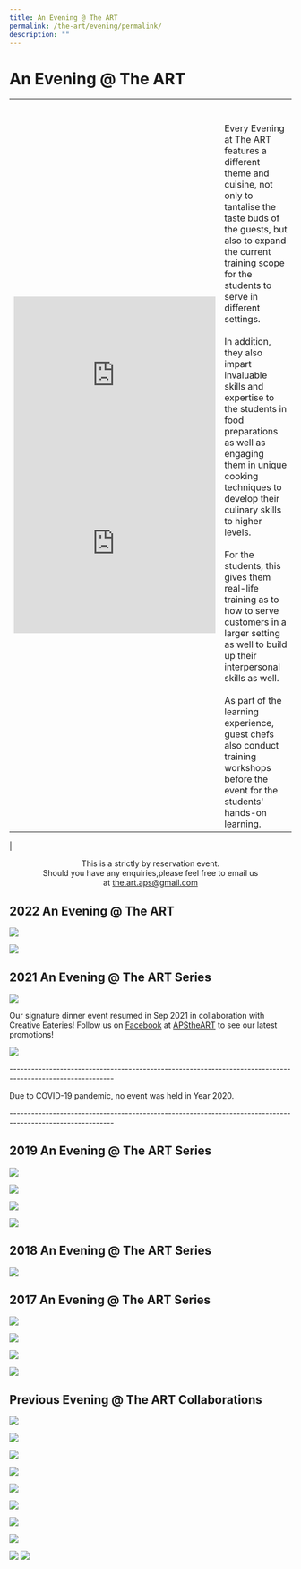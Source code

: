 ```yaml
---
title: An Evening @ The ART
permalink: /the-art/evening/permalink/
description: ""
---
```

An Evening @ The ART
====================
|  |  |
|---|---|
| <iframe allowfullscreen="true" width="360" height="300" frameborder="0" src="https://docs.google.com/presentation/d/e/2PACX-1vTR0IKFx0P4EvQ9Mwssbekfr3vhww6XvyUHw708mX0Io8YeXWNXYm9ow_0rWUwVnkTgl9gUDiUu5A47/embed?start=false&amp;loop=false&amp;delayms=3000"></iframe><br><iframe src="https://docs.google.com/presentation/d/e/2PACX-1vS4rpDRoDyd-vChjrFBLuT45p0S-bTQrfg2YnuZCIuxt3RH-jfvGweRyndBUTgBjescHLJJFloaXYTa/embed?start=false&amp;loop=false&amp;delayms=3000" frameborder="0" width="360" height="300" allowfullscreen="true"></iframe> | <br><br>Every Evening at The ART features a different theme and cuisine, not only to tantalise the taste buds of the guests, but also to expand the current training scope for the students to serve in different settings.<br><br>In addition, they also impart invaluable skills and expertise to the students in food preparations as well as engaging them in unique cooking techniques to develop their culinary skills to higher levels.<br><br>For the students, this gives them real-life training as to how to serve customers in a larger setting as well to build up their interpersonal skills as well.<br><br>As part of the learning experience, guest chefs also conduct training workshops before the event for the students' hands-on learning.|
|

<center>This is a strictly by reservation event.<br>
Should you have any enquiries,please feel free to email us at&nbsp;<a href="mailto:the.art.aps@gmail.com">the.art.aps@gmail.com</a></center>

2022 An Evening @ The ART
-------------------------

![](/images/ART/An%20Evening%20%20The%20ART%20on%20Sat%2014%20May%202022%20-%20Post%20Event.jpg)

![](/images/ART/An%20Evening%20%20The%20ART%20on%20Sat%2012%20Mar%202022%20Post-event.jpg)

2021 An Evening @ The ART Series
--------------------------------

![](/images/ART/An%20Evening%20%20The%20ART%20on%20Sat%2020%20Nov%202021%20-%20post%20event.jpg)

Our signature dinner event resumed in Sep 2021 in collaboration with Creative Eateries!
Follow us on&nbsp;[Facebook](https://www.facebook.com/APStheART/)&nbsp;at&nbsp;[APStheART](https://www.facebook.com/APStheART/)&nbsp;to see our latest promotions!

![](/images/ART/An%20Evening%20%20The%20ART%20on%20Sat%2018%20Sep%202021%20Post-event.jpg)

\-----------------------------------------------------------------------------------------------------------

Due to COVID-19 pandemic, no event was held in Year 2020.

\-----------------------------------------------------------------------------------------------------------

2019 An Evening @ The ART Series
--------------------------------

![](/images/ART/Post%20Write-up%20An%20Evening%20at%20The%20ART%20with%20on%20Sat%209%20Nov%202019.jpg)

![](/images/ART/An%20Evening%20@%20The%20ART%20-%20Hawker%20Fiesta%20(Post%20Write-up).jpg)

![](/images/ART/Post%20Write%20Up%20for%20An%20Evening%20at%20The%20ART%20Holiday%20Inn%20May%2019.jpg)

![](/images/ART/Post%20Write%20up%20Chef%20Immanuel%202%20Mar%202019%20vers%205.jpg)

2018 An Evening @ The ART Series
--------------------------------

![](/images/ART/Post%20Write-up.jpg)

2017 An Evening @ The ART Series
--------------------------------

![](/images/ART/An%20Evening%20at%20The%20ART%20on%20Sat%2011%20Nov%202017%20-%20Post%20Write-up.jpg)

![](/images/ART/An%20Evening%20@%20The%20ART%20-%20Hawker%20Fiesta%20(Post%20Write-up).jpg)

![](/images/ART/An%20Evening%20@%20The%20ART%20with%20Chef%20Elvin%20on%20Sat%2013%20May%202017%20-%20Post%20Write%20Up.jpg)

![](/images/ART/An%20Evening%20at%20The%20ART%20with%20Chef%20Kelvin%20Loke%20(Sat%2025%20Mar%202017)%20-%20Post%20Writeup.jpg)

Previous Evening @ The ART Collaborations
-----------------------------------------

![](/images/ART/An-Evening-at-The-ART-on-Sat-5-Nov-2016.jpg)

![](/images/ART/art1.jpg)

![](/images/ART/LavishDinePoster.jpg)

![](/images/ART/Poster.jpg)

![](/images/ART/art6.jpg)

![](/images/ART/menu4.jpg)

![](/images/ART/menu3.jpg)

![](/images/ART/art5.jpg)

![](/images/ART/menu2.jpg)
![](/images/ART/art7.jpg)